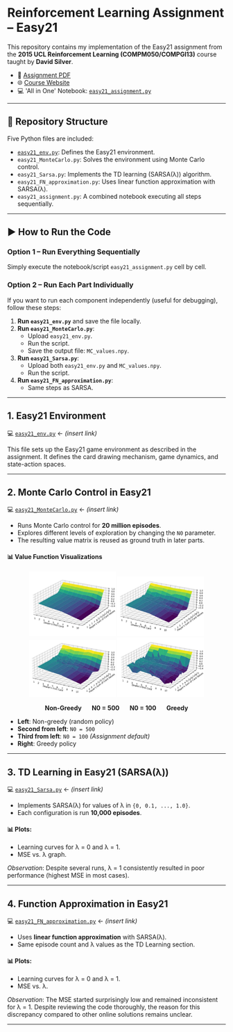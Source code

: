 # Reinforcement Learning Assignment – Easy21

This repository contains my implementation of the Easy21 assignment from the **2015 UCL Reinforcement Learning (COMPM050/COMPGI13)** course taught by **David Silver**.

- 📄 [Assignment PDF](https://davidstarsilver.wordpress.com/wp-content/uploads/2025/04/easy21-assignment.pdf)  
- 🌐 [Course Website](https://davidstarsilver.wordpress.com/teaching/)
- 💻 'All in One' Notebook: [`easy21_assignment.py`](https://github.com/mehditzh/Easy21_RL_Assignment/blob/main/Notebooks/easy21_env.py)

---

## 📁 Repository Structure

Five Python files are included:

- [`easy21_env.py`](https://github.com/mehditzh/Easy21_RL_Assignment/blob/main/Notebooks/easy21_env.py): Defines the Easy21 environment.
- `easy21_MonteCarlo.py`: Solves the environment using Monte Carlo control.
- `easy21_Sarsa.py`: Implements the TD learning (SARSA(λ)) algorithm.
- `easy21_FN_approximation.py`: Uses linear function approximation with SARSA(λ).
- `easy21_assignment.py`: A combined notebook executing all steps sequentially.

---

## ▶️ How to Run the Code

### Option 1 – Run Everything Sequentially
Simply execute the notebook/script `easy21_assignment.py` cell by cell.

### Option 2 – Run Each Part Individually
If you want to run each component independently (useful for debugging), follow these steps:

1. **Run `easy21_env.py`** and save the file locally.
2. **Run `easy21_MonteCarlo.py`**:
   - Upload `easy21_env.py`.
   - Run the script.
   - Save the output file: `MC_values.npy`.
3. **Run `easy21_Sarsa.py`**:
   - Upload both `easy21_env.py` and `MC_values.npy`.
   - Run the script.
4. **Run `easy21_FN_approximation.py`**:
   - Same steps as SARSA.

---

##  1. Easy21 Environment

💻 [`easy21_env.py`](#) ← *(insert link)*

This file sets up the Easy21 game environment as described in the assignment. It defines the card drawing mechanism, game dynamics, and state-action spaces.

---

##  2. Monte Carlo Control in Easy21

💻 [`easy21_MonteCarlo.py`](#) ← *(insert link)*

- Runs Monte Carlo control for **20 million episodes**.
- Explores different levels of exploration by changing the `N0` parameter.
- The resulting value matrix is reused as ground truth in later parts.

#### 📊 Value Function Visualizations

<p align="center">
  <img src="https://github.com/mehditzh/Easy21_RL_Assignment/blob/main/Plots/2.%20Monte%20Carlo%20Plots/MonteCarlo.NonGreedy.jpg?raw=true" width="200"/>
  <img src="https://github.com/mehditzh/Easy21_RL_Assignment/blob/main/Plots/2.%20Monte%20Carlo%20Plots/MonteCarlo.N0500Greedy.jpg?raw=true" width="200"/>
  <img src="https://github.com/mehditzh/Easy21_RL_Assignment/blob/main/Plots/2.%20Monte%20Carlo%20Plots/MonteCarlo.N0100Greedy.jpg?raw=true" width="200"/>
  <img src="https://github.com/mehditzh/Easy21_RL_Assignment/blob/main/Plots/2.%20Monte%20Carlo%20Plots/MonteCarlo.Greedy.jpg?raw=true" width="200"/>
</p>

<p align="center">
  <b>Non-Greedy</b> &nbsp;&nbsp;&nbsp;&nbsp;
  <b>N0 = 500</b> &nbsp;&nbsp;&nbsp;&nbsp;
  <b>N0 = 100</b> &nbsp;&nbsp;&nbsp;&nbsp;
  <b>Greedy</b>
</p>


- **Left**: Non-greedy (random policy)
- **Second from left**: `N0 = 500`
- **Third from left**: `N0 = 100` *(Assignment default)*
- **Right**: Greedy policy

---

##  3. TD Learning in Easy21 (SARSA(λ))

💻 [`easy21_Sarsa.py`](#) ← *(insert link)*

- Implements SARSA(λ) for values of λ in `{0, 0.1, ..., 1.0}`.
- Each configuration is run **10,000 episodes**.
  
#### 📊 Plots:
- Learning curves for λ = 0 and λ = 1.
- MSE vs. λ graph.

*Observation*: Despite several runs, λ = 1 consistently resulted in poor performance (highest MSE in most cases).

---

##  4. Function Approximation in Easy21

💻 [`easy21_FN_approximation.py`](#) ← *(insert link)*

- Uses **linear function approximation** with SARSA(λ).
- Same episode count and λ values as the TD Learning section.

#### 📊 Plots:
- Learning curves for λ = 0 and λ = 1.
- MSE vs. λ.

*Observation*: The MSE started surprisingly low and remained inconsistent for λ = 1. Despite reviewing the code thoroughly, the reason for this discrepancy compared to other online solutions remains unclear.

---


